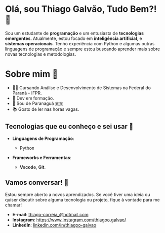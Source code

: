 # Olá, sou Thiago Galvão, Tudo Bem?! 👋
 
  Sou um estudante de **programação** e um entusiasta de **tecnologias emergentes**. Atualmente, estou focado em **inteligência artificial**,  e **sistemas operacionais**. Tenho experiência com Python e algumas outras linguagens de programação e sempre estou buscando aprender mais sobre novas tecnologias e metodologias.
 
 # Sobre mim 📃
 - 👨‍🎓 Cursando Análise e Desenvolvimento de Sistemas na Federal do Paraná - IFPR.
 - 🌱 Dev em formação.
 - 🏡 Sou de Paranaguá 🇧🇷
 - 📚 Gosto de ler nas horas vagas.
 
 ## Tecnologias que eu conheço e sei usar 🚀
 
 - **Linguagens de Programação**:
   - Python
 
 - **Frameworks e Ferramentas**:
   - **Vscode**, **Git**.
 
 
 
 ## Vamos conversar! 💬
 
 Estou sempre aberto a novos aprendizados. Se você tiver uma ideia ou quiser discutir sobre alguma tecnologia ou projeto, fique à vontade para me chamar!

 - **E-mail**: thiago-correia_@hotmail.com
 - **Instagram**: https://www.instagram.com/thiagoo.galvao/
 - **LinkedIn**: [linkedin.com/in/thiagoo-galvao](https://www.linkedin.com/in/thiagoo-galvao/)